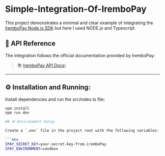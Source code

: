 # Simple-Integration-Of-IremboPay

This project demonstrates a minimal and clear example of integrating the [IremboPay Node.js SDK](https://irembopay.gitbook.io/irembopay-api-docs/sdk/node.js) but here I used NODE.js and Typescript.

## 🔗 API Reference

The integration follows the official documentation provided by IremboPay:

> 📚 [IremboPay API Docs]([https://irembopay.gitbook.io/irembopay-api-docs))

---
## ⚙️ Installation and Running:

Install dependencies and run the src/index.ts file:

```bash
npm install
npm run dev

## ⚙️ Environment Setup

Create a `.env` file in the project root with the following variables:

```env
IPAY_SECRET_KEY=your-secret-key-from-iremboPay
IPAY_ENVIRONMENT=sandbox




